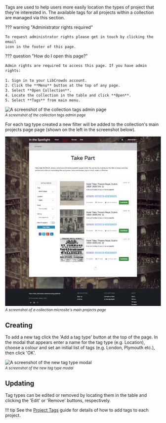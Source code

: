 Tags are used to help users more easily location the types of project that
they're interested in. The available tags for all projects within a collection
are managed via this section.

??? warning "Administrator rights required"

    To request administrator rights please get in touch by clicking the email
    icon in the footer of this page.

??? question "How do I open this page?"

    Admin rights are required to access this page. If you have admin rights:

    1. Sign in to your LibCrowds account.
    2. Click the **Menu** button at the top of any page.
    3. Select **Open Collection**.
    4. Locate the collection in the table and click **Open**.
    5. Select **Tags** from main menu.

![A screenshot of the collection tags admin page](/assets/img/admin-collection-tags.png?raw=true)
<br><small>*A screenshot of the collection tags admin page*</small>

For each tag type created a new filter will be added to
the collection's main projects page page (shown on the left in the screenshot
below).

![A screenshot of a collection microsite's main projects page](/assets/img/collection-projects.png?raw=true)
<br><small>*A screenshot of a collection microsite's main projects page*</small>

## Creating

To add a new tag click the 'Add a tag type' button at the top of the page. In
the modal that appears enter a name for the tag type (e.g. Location), choose a
colour and set an initial list of tags (e.g. London, Plymouth etc.), then
click 'OK'.

![A screenshot of the new tag type modal](/assets/img/admin-collection-tags-new.png?raw=true)
<br><small>*A screenshot of the new tag type modal*</small>

## Updating

Tag types can be edited or removed by locating them in the table and clicking
the 'Edit' or 'Remove' buttons, respectively.

!!! tip
    See the [Project Tags](/projects/tags.md) guide for details
    of how to add tags to each project.
